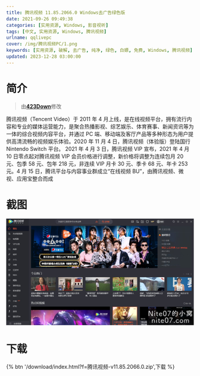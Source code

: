 ```yaml
---
title: 腾讯视频 11.85.2066.0 Windows去广告绿色版
date: 2021-09-26 09:49:38
categories: [实用资源, Windows, 影音视听]
tags: [中文, 实用资源, Windows, 腾讯视频]
urlname: qqlivepc
cover: /img/腾讯视频PC/1.png
keywords: [实用资源, 破解, 去广告, 纯净, 绿色, 白嫖, 免费, Windows, 腾讯视频]
updated: 2023-12-28 03:00:00
---
```


# 简介

> 由[**423Down**](/laiyuan)修改

腾讯视频（Tencent Video）于 2011 年 4 月上线，是在线视频平台，拥有流行内容和专业的媒体运营能力，是聚合热播影视、综艺娱乐、体育赛事、新闻资讯等为一体的综合视频内容平台，并通过 PC 端、移动端及客厅产品等多种形态为用户提供高清流畅的视频娱乐体验。2020 年 11 月 4 日，腾讯视频（体验版）登陆国行 Nintendo Switch 平台。
2021 年 4 月 3 日，腾讯视频 VIP 宣布，2021 年 4 月 10 日零点起对腾讯视频 VIP 会员价格进行调整，新价格将调整为连续包月 20 元、包季 58 元、包年 218 元，非连续 VIP 月卡 30 元、季卡 68 元、年卡 253 元。4 月 15 日，腾讯平台与内容事业群成立“在线视频 BU”，由腾讯视频、微视、应用宝整合而成

# 截图

![](/img/腾讯视频PC/2.jpg)

# 下载

{% btn '/download/index.html?f=腾讯视频-v11.85.2066.0.zip',下载 %}
